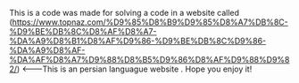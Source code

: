 This is a code was made for solving a code in a website called 
(https://www.topnaz.com/%D9%85%D8%B9%D9%85%D8%A7%DB%8C-%D9%BE%DB%8C%D8%AF%D8%A7-%DA%A9%D8%B1%D8%AF%D9%86-%D9%BE%DB%8C%D9%86-%DA%A9%D8%AF-%DA%AF%D8%A7%D9%88%D8%B5%D9%86%D8%AF%D9%88%D9%82/) <---This is an persian languague website .
Hope you enjoy it!
